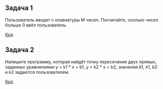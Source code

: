 ## Задача 1

Пользователь вводит с клавиатуры M чисел. Посчитайте, сколько чисел больше 0 ввёл пользователь.

[Код](https://github.com/Aliya472/Homework3.6/blob/main/EX001/Program.cs)

## Задача 2 

Напишите программу, которая найдёт точку пересечения двух прямых, заданных уравнениями y = k1 * x + b1, y = k2 * x + b2,
значения b1, k1, b2 и k2 задаются пользователем.

[Код](https://github.com/Aliya472/Homework3.6/blob/main/EX002/Program.cs)